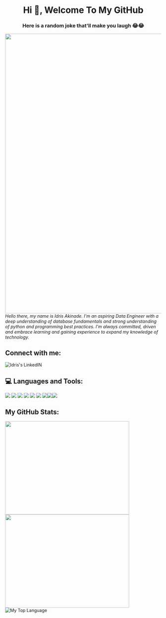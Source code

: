 <h1 align="center"> Hi 👋, Welcome To My GitHub </h1>

<h3 align="center">  Here is a random joke that'll make you laugh 😂😂 </h3>

<img src="https://readme-jokes.vercel.app/api" width="900">

<i> 
Hello there, my name is Idris Akinade. I'm an aspiring Data Engineer with  a deep understanding of database fundamentals and strong understanding of python and programming best practices. I'm always committed, driven and embrace learning and gaining experience to expand my knowledge of technology.
</i>
<br />


## Connect with me:
<a href="https://www.linkedin.com/in/idris-akinade-b9398411a/" rel="nofollow"> <img align="left" alt="Idris's LinkedIN" src="https://img.shields.io/badge/-LinkedIn-0e76a8?style=plastic&logo=linkedIn"> </a>
<br />



## 💻 Languages and Tools: 
<img src="https://img.icons8.com/color/40/000000/python--v1.png"/> <img src="https://img.icons8.com/color/40/000000/amazon-web-services.png"/> <img src="https://img.icons8.com/color/40/000000/javascript--v1.png"/> <img src="https://img.icons8.com/fluency/40/000000/docker.png"/> <img src="https://img.icons8.com/ios-glyphs/40/000000/github.png"/> <img src="https://img.icons8.com/color/48/000000/mysql-logo.png"/> 
<img src="https://img.icons8.com/color/40/000000/css3.png"/><img src="https://img.icons8.com/color/40/000000/html-5--v1.png"/><img src="https://img.icons8.com/color/40/000000/visual-studio-code-2019.png"/> 




## My GitHub Stats:
<img src="https://github-readme-stats.vercel.app/api?username=IdrisAkinade&theme=highcontrast&show_icons=true" width="400" height="300" style="max-width:100%;"> <img src="https://github.com/abhisheknaiidu/abhisheknaiidu/raw/master/code.gif?raw=true" width="400" height="300" style="max-width:100%;">
<img align="left" alt="My Top Language" src="https://github-readme-stats.vercel.app/api/top-langs/?username=IdrisAkinade&theme=blue-green">
<br />














